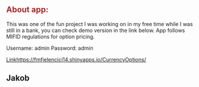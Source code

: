 ## <a name="py"></a> <span style="color:brown">About app:</span>

This was one of the fun project I was working on in my free time while I
was still in a bank, you can check demo version in the link below. App
follows MIFID regulations for option pricing.

Username: admin Password: admin

[Link]()<https://fmfjelencicj14.shinyapps.io/CurrencyOptions/>

## Jakob
